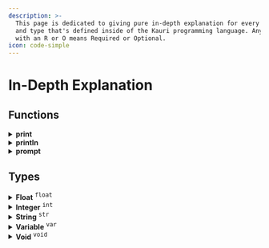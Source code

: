 ```yaml
---
description: >-
  This page is dedicated to giving pure in-depth explanation for every function
  and type that's defined inside of the Kauri programming language. Any argument
  with an R or O means Required or Optional.
icon: code-simple
---
```


# In-Depth Explanation

## Functions

<details>

<summary><strong>print</strong></summary>

Outputs text into the CLI (Command Line Interface) and _**does not**_ end the line.\
\
**Syntax:**\
&#xNAN;**`print(text);`**\
\
**Arguments:**\
<kbd>**text**</kbd> <sup><kbd><mark style="color:green;">Req<mark style="color:green;"><kbd></sup> Expects any [String <sup><kbd>str<kbd></sup>](in-depth-explanation.md#string-str), expression, or [Variable <sup><kbd>var<kbd></sup>](in-depth-explanation.md#variable-var). You can string together multiple `text` arguments by separating them with commas.\
\
**Examples:**\
&#xNAN;**`print("Hello", "World!");`** \
&#xNAN;**`print("Result:", 3+3);`** \
&#xNAN;**`print(x);`**

</details>

<details>

<summary><strong>println</strong></summary>

Outputs text into the CLI (Command Line Interface) and _**ends the current line.**_\
\
**Syntax:**\
&#xNAN;**`println(text);`**\
\
**Arguments:**\
<kbd>**text**</kbd> <sup><kbd><mark style="color:green;">R<mark style="color:green;"><kbd></sup> Expects any [String <sup><kbd>str<kbd></sup>](in-depth-explanation.md#string-str), expression, or [Variable <sup><kbd>var<kbd></sup>](in-depth-explanation.md#variable-var). You can string together multiple `text` arguments by separating them with commas.\
\
**Examples:**\
&#xNAN;**`println("Hello", "World!");`** \
&#xNAN;**`println("Result:", 3+3);`** \
&#xNAN;**`println(x);`**

</details>

<details>

<summary><strong>prompt</strong></summary>

Waits for an input from the user.\
\
**Syntax:**\
&#xNAN;**`prompt(text);`**\
\
**Arguments:**\
<kbd>**text**</kbd> <sup><kbd><mark style="color:green;">R<mark style="color:green;"><kbd></sup> Expects any [String <sup><kbd>str<kbd></sup>](in-depth-explanation.md#string-str), expression, or [Variable <sup><kbd>var<kbd></sup>](in-depth-explanation.md#variable-var). You can string together multiple `text` arguments by separating them with commas.\
\
**Examples:**\
&#xNAN;**`prompt("Type", "Something: ");`** \
&#xNAN;**`prompt("ID", name);`** \
&#xNAN;**`prompt(x);`**

</details>



## Types

<details>

<summary><strong>Float</strong> <sup><kbd>float</kbd></sup></summary>

References a `float` type. A `float` type is any decimal number, negative or positive. This is _**only**_ matched when the `float` is isolated or not part of a `variable`.\
\
**Examples:**\
`3.14159` \
`6.28318` \
`50.3`

</details>

<details>

<summary><strong>Integer</strong> <sup><kbd>int</kbd></sup></summary>

References an `integer` type. An `integer` type is any whole number, negative or positive. This is _**only**_ matched when the `integer` is isolated or not part of a `variable`.\
\
**Examples:**\
`1` \
`20` \
`300`

</details>

<details>

<summary><strong>String</strong> <sup><kbd>str</kbd></sup></summary>

References a `string` type. A `string` type starts and ends with a double-quote (`"`). It matches the closest double-quote, meaning that it will only match until the next double-quote is found.\
\
**Examples:**\
`"Hello, World!"` \
`"This is a string!"` \
`"Score: <$score>"`

</details>

<details>

<summary><strong>Variable</strong> <sup><kbd>var</kbd></sup></summary>

References a `variable` type. A `variable` type is any string of characters staring with a letter or an underscore and ending with a letter, number, or underscore.\
\
**Examples:**\
`myVar` \
`_init_` \
`Person3`

</details>

<details>

<summary><strong>Void</strong> <sup><kbd>void</kbd></sup></summary>

References a `void` type. A `void` type either means that a value doesn't exist (getting `void` when using string interpolation) or a function doesn't return anything (if used as a return type in a function).

</details>

